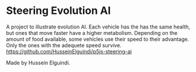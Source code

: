 # Steering Evolution AI
A project to illustrate evolution AI. Each vehicle has the has the same health, but ones that move faster have a higher metabolism. Depending on the amount of food available, some vehicles use their speed to their advantage. Only the ones with the adequete speed survive.
https://github.com/HusseinElguindi/p5js-steering-ai

Made by Hussein Elguindi. 

